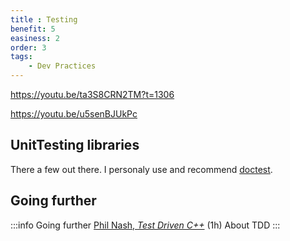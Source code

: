 ```yaml
---
title : Testing
benefit: 5
easiness: 2
order: 3
tags:
    - Dev Practices
---
```


https://youtu.be/ta3S8CRN2TM?t=1306

https://youtu.be/u5senBJUkPc

## UnitTesting libraries

There a few out there. I personaly use and recommend [doctest](https://github.com/doctest/doctest).

## Going further

:::info Going further
[Phil Nash, *Test Driven C++*](https://youtu.be/N2gTxeIHMP0) (1h) About TDD 
:::